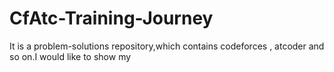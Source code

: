 # CfAtc-Training-Journey
It is a problem-solutions repository,which contains codeforces , atcoder and so on.I would like to show my
